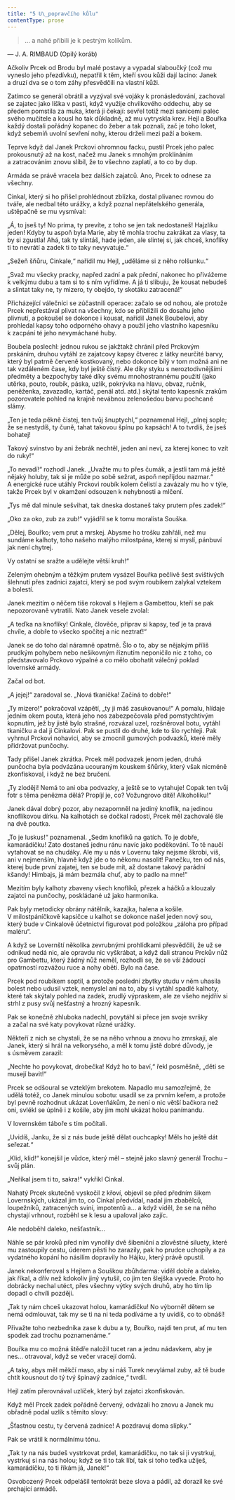 ```yaml
---
title: "5 U\_popravčího kůlu"
contentType: prose
---
```


<section>

> … a nahé přibili je k pestrým kolíkům.

— J. A. RIMBAUD (Opilý koráb)

Ačkoliv Prcek od Brodu byl malé postavy a vypadal slaboučký (což mu vyneslo jeho přezdívku), nepatřil k těm, kteří svou kůži dají lacino: Janek a druzí dva se o tom záhy přesvědčili na vlastní kůži.

Zatímco se generál obrátil a vyzýval své vojáky k pronásledování, zachoval se zajatec jako liška v pasti, když využije chvilkového oddechu, aby se předem pomstila za muka, která ji čekají: sevřel totiž mezi sanicemi palec svého mučitele a kousl ho tak důkladně, až mu vytryskla krev. Hejl a Bouřka každý dostali pořádný kopanec do žeber a tak poznali, zač je toho loket, když sebemíň uvolní sevření nohy, kterou drželi mezi paží a bokem.

Teprve když dal Janek Prckovi ohromnou facku, pustil Prcek jeho palec prokousnutý až na kost, načež mu Janek s mnohým proklínáním a zatracováním znovu slíbil, že to všechno zaplatí, a to co by dup.

Armáda se právě vracela bez dalších zajatců. Ano, Prcek to odnese za všechny.

Cinkal, který si ho přišel prohlédnout zblízka, dostal plivanec rovnou do tváře, ale nedbal této urážky, a když poznal nepřátelského generála, uštěpačně se mu vysmíval:

„Á, to jseš ty! No prima, ty prevíte, z toho se jen tak nedostaneš! Hajzlíku jeden! Kdyby tu aspoň byla Marie, aby tě mohla trochu zakrákat za vlasy, ta by si zgustla! Ahá, tak ty slintáš, hade jeden, ale slintej si, jak chceš, knoflíky ti to nevrátí a zadek ti to taky nevyvatuje.“

„Sežeň šňůru, Cinkale,“ nařídil mu Hejl, „uděláme si z něho rolšunku.“

„Svaž mu všecky pracky, napřed zadní a pak přední, nakonec ho přivážeme k velkýmu dubu a tam si to s ním vyřídíme. A já ti slibuju, že kousat nebudeš a slintat taky ne, ty mizero, ty obejdo, ty skotáku zatracená!“

Přicházející válečníci se zúčastnili operace: začalo se od nohou, ale protože Prcek nepřestával plivat na všechny, kdo se přiblížili do dosahu jeho plivnutí, a pokoušel se dokonce i kousat, nařídil Janek Boubelovi, aby prohledal kapsy toho odporného ohavy a použil jeho vlastního kapesníku k zacpání té jeho nevymáchané huby.

Boubela poslechl: jednou rukou se jakžtakž chránil před Prckovým prskáním, druhou vytáhl ze zajatcovy kapsy čtverec z látky neurčité barvy, který byl patrně červeně kostkovaný, nebo dokonce bílý v tom možná ani ne tak vzdáleném čase, kdy byl ještě čistý. Ale díky styku s neroztodivnějšími předměty a bezpochyby také díky svému mnohostrannému použití (jako utěrka, pouto, roubík, páska, uzlík, pokrývka na hlavu, obvaz, ručník, peněženka, zavazadlo, kartáč, penál atd. atd.) skýtal tento kapesník zrakům pozorovatele pohled na krajně nevábnou zelenošedou barvu pochcané slámy.

„Ten je teda pěkně čistej, ten tvůj šnuptychl,“ poznamenal Hejl, „plnej sople; že se nestydíš, ty čuně, tahat takovou špínu po kapsách! A to tvrdíš, že jseš bohatej!

Takový svinstvo by ani žebrák nechtěl, jeden ani neví, za kterej konec to vzít do ruky!“

„To nevadí!“ rozhodl Janek. „Uvažte mu to přes čumák, a jestli tam má ještě nějaký holuby, tak si je může po sobě sežrat, aspoň nepřijdou nazmar.“ A energické ruce utáhly Prckovi roubík kolem čelistí a zavázaly mu ho v týle, takže Prcek byl v okamžení odsouzen k nehybnosti a mlčení.

„Tys mě dal minule sešvihat, tak dneska dostaneš taky prutem přes zadek!“

„Oko za oko, zub za zub!“ vyjádřil se k tomu moralista Souška.

„Dělej, Bouřko; vem prut a mrskej. Abysme ho trošku zahřáli, než mu sundáme kalhoty, toho našeho malýho milostpána, kterej si myslí, pánbuví jak není chytrej.

Vy ostatní se sražte a udělejte větší kruh!“

Zeleným ohebným a těžkým prutem vysázel Bouřka pečlivě šest svištivých šlehnutí přes zadnici zajatci, který se pod svým roubíkem zalykal vztekem a bolestí.

Janek mezitím o něčem tiše rokoval s Hejlem a Gambettou, kteří se pak nepozorovaně vytratili. Nato Janek vesele zvolal:

„A teďka na knoflíky! Cinkale, člověče, připrav si kapsy, teď je ta pravá chvíle, a dobře to všecko spočítej a nic neztrať!“

Janek se do toho dal náramně opatrně. Šlo o to, aby se nějakým příliš prudkým pohybem nebo nešikovným říznutím neponičilo nic z toho, co představovalo Prckovo výpalné a co mělo obohatit válečný poklad lovernské armády.

Začal od bot.

„A jejej!“ zaradoval se. „Nová tkanička! Začíná to dobře!“

„Ty mizero!“ pokračoval vzápětí, „ty ji máš zasukovanou!“ A pomalu, hlídaje jedním okem pouta, která jeho nos zabezpečovala před pomstychtivým kopnutím, jež by jistě bylo strašné, rozvázal uzel, rozšněroval botu, vytáhl tkaničku a dal ji Cinkalovi. Pak se pustil do druhé, kde to šlo rychleji. Pak vyhrnul Prckovi nohavici, aby se zmocnil gumových podvazků, které měly přidržovat punčochy.

Tady přišel Janek zkrátka. Prcek měl podvazek jenom jeden, druhá punčocha byla podvázána ucouraným kouskem šňůrky, který však nicméně zkonfiskoval, i když ne bez bručení.

„Ty zloději! Nemá to ani oba podvazky, a ještě se to vytahuje! Copak ten tvůj fotr s těma penězma dělá? Propíjí je, co? Vožungrovo dítě! Alkoholiku!“

Janek dával dobrý pozor, aby nezapomněl na jediný knoflík, na jedinou knoflíkovou dírku. Na kalhotách se dočkal radosti, Prcek měl zachovalé šle na dvě poutka.

„To je luskus!“ poznamenal. „Sedm knoflíků na gatích. To je dobře, kamarádíčku! Zato dostaneš jednu ránu navíc jako poděkování. To tě naučí vytahovat se na chudáky. Ale my u nás v Lovernu taky nejsme škrobi, víš, ani v nejmenším, hlavně když jde o to někomu nasolit! Panečku, ten od nás, kterej bude první zajatej, ten se bude mít, až dostane takový parádní kšandy! Himbajs, já mám bezmála chuť, aby to padlo na mne!“

Mezitím byly kalhoty zbaveny všech knoflíků, přezek a háčků a klouzaly zajatci na punčochy, poskládané už jako harmonika.

Pak byly metodicky obrány nátělník, kazajka, halena a košile. V milostpáníčkově kapsičce u kalhot se dokonce našel jeden nový sou, který bude v Cinkalově účetnictví figurovat pod položkou „záloha pro případ maléru“.

A když se Lovernští několika zevrubnými prohlídkami přesvědčili, že už se odnikud nedá nic, ale opravdu nic vyškrábat, a když dali stranou Prckův nůž pro Gambettu, který žádný nůž neměl, rozhodli se, že se vší žádoucí opatrností rozvážou ruce a nohy oběti. Bylo na čase.

Prcek pod roubíkem soptil, a protože poslední zbytky studu v něm uhasila bolest nebo udusil vztek, nemyslel ani na to, aby si vytáhl spadlé kalhoty, které tak skýtaly pohled na zadek, zrudlý výpraskem, ale ze všeho nejdřív si strhl z pusy svůj nešťastný a hrozný kapesník.

Pak se konečně zhluboka nadechl, povytáhl si přece jen svoje svršky a začal na své katy povykovat různé urážky.

Někteří z nich se chystali, že se na něho vrhnou a znovu ho zmrskají, ale Janek, který si hrál na velkorysého, a měl k tomu jistě dobré důvody, je s úsměvem zarazil:

„Nechte ho povykovat, drobečka! Když ho to baví,“ řekl posměšně, „děti se musejí bavit!“

Prcek se odšoural se vzteklým brekotem. Napadlo mu samozřejmě, že udělá totéž, co Janek minulou sobotu: usadil se za prvním keřem, a protože byl pevně rozhodnut ukázat Loverňákům, že není o nic větší bačkora než oni, svlékl se úplně i z košile, aby jim mohl ukázat holou panímandu.

V lovernském táboře s tím počítali.

„Uvidíš, Janku, že si z nás bude ještě dělat ouchcapky! Měls ho ještě dát seřezat.“

„Klid, klid!“ konejšil je vůdce, který měl – stejně jako slavný generál Trochu – svůj plán.

„Neříkal jsem ti to, sakra!“ vykřikl Cinkal.

Nahatý Prcek skutečně vyskočil z křoví, objevil se před předním šikem Lovernských, ukázal jim to, co Cinkal předvídal, nadal jim zbabělců, loupežníků, zatracených sviní, impotentů a… a když viděl, že se na něho chystají vrhnout, rozběhl se k lesu a upaloval jako zajíc.

Ale nedoběhl daleko, nešťastník…

Náhle se pár kroků před ním vynořily dvě šibeniční a zlověstné siluety, které mu zastoupily cestu, úderem pěsti ho zarazily, pak ho prudce uchopily a za vydatného kopání ho násilím dopravily ho Hájku, který právě opustil.

Janek nekonferoval s Hejlem a Souškou zbůhdarma: viděl dobře a daleko, jak říkal, a dřív než kdokoliv jiný vytušil, co jim ten šlejška vyvede. Proto ho dobrácky nechal utéct, přes všechny výtky svých druhů, aby ho tím líp dopadl o chvíli později.

„Tak ty nám chceš ukazovat holou, kamarádíčku! No výborně! dětem se nemá odmlouvat, tak my se ti na ni teda podíváme a ty uvidíš, co to obnáší!

Přivažte toho nezbedníka zase k dubu a ty, Bouřko, najdi ten prut, ať mu ten spodek zad trochu poznamenáme.“

Bouřka mu co možná štědře naložil tucet ran a jednu nádavkem, aby je nes… otravoval, když se večer vracejí domů.

„A taky, abys měl měkčí maso, aby si náš Turek nevylámal zuby, až tě bude chtít kousnout do tý tvý špinavý zadnice,“ tvrdil.

Hejl zatím přerovnával uzlíček, který byl zajatci zkonfiskován.

Když měl Prcek zadek pořádně červený, odvázali ho znovu a Janek mu obřadně podal uzlík s těmito slovy:

„Šťastnou cestu, ty červená zadnice! A pozdravuj doma slípky.“

Pak se vrátil k normálnímu tónu.

„Tak ty na nás budeš vystrkovat prdel, kamarádíčku, no tak si ji vystrkuj, vystrkuj si na nás holou; když se ti to tak líbí, tak si toho teďka užiješ, kamarádíčku, to ti říkám já, Janek!“

Osvobozený Prcek odpelášil tentokrát beze slova a pádil, až dorazil ke své prchající armádě.

</section>
